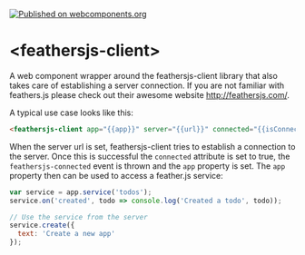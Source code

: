 [![Published on webcomponents.org](https://img.shields.io/badge/webcomponents.org-published-blue.svg)](https://beta.webcomponents.org/element/owner/my-element)
# \<feathersjs-client\>

A web component wrapper around the feathersjs-client library that also takes care of establishing a server connection. If you are not familiar with feathers.js please check out their awesome website http://feathersjs.com/.

A typical use case looks like this:
```html
<feathersjs-client app="{{app}}" server="{{url}}" connected="{{isConnected}}"></feathersjs-client>
```

When the server url is set, feathersjs-client tries to establish a connection to the server. Once this is successful
the `connected` attribute is set to true, the `feathersjs-connected` event is thrown and the `app` property is set.
The `app` property then can be used to access a feather.js service:

```javascript
var service = app.service('todos');
service.on('created', todo => console.log('Created a todo', todo));

// Use the service from the server
service.create({
  text: 'Create a new app'
});
```
